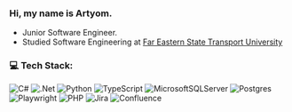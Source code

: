### Hi, my name is Artyom.

- Junior Software Engineer.
- Studied Software Engineering at [Far Eastern State Transport University](https://dvgups.ru/en/)

### 💻 Tech Stack:
![C#](https://img.shields.io/badge/c%23-%23239120.svg?style=for-the-badge&logo=csharp&logoColor=white) 
![.Net](https://img.shields.io/badge/.NET-5C2D91?style=for-the-badge&logo=.net&logoColor=white) 
![Python](https://img.shields.io/badge/python-3670A0?style=for-the-badge&logo=python&logoColor=ffdd54) 
![TypeScript](https://img.shields.io/badge/typescript-%23007ACC.svg?style=for-the-badge&logo=typescript&logoColor=white) 
![MicrosoftSQLServer](https://img.shields.io/badge/Microsoft%20SQL%20Server-CC2927?style=for-the-badge&logo=microsoft%20sql%20server&logoColor=white) 
![Postgres](https://img.shields.io/badge/postgres-%23316192.svg?style=for-the-badge&logo=postgresql&logoColor=white) 
![Playwright](https://img.shields.io/badge/playwright-%232EAD33.svg?style=for-the-badge&logo=playwright&logoColor=white)
![PHP](https://img.shields.io/badge/php-%23777BB4.svg?style=for-the-badge&logo=php&logoColor=white) 
![Jira](https://img.shields.io/badge/jira-%230A0FFF.svg?style=for-the-badge&logo=jira&logoColor=white) 
![Confluence](https://img.shields.io/badge/confluence-%23172BF4.svg?style=for-the-badge&logo=confluence&logoColor=white) 

